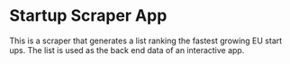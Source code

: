 # Startup Scraper App
This is a scraper that generates a list ranking the fastest growing EU start ups. The list is used as the back end data of an interactive app.
